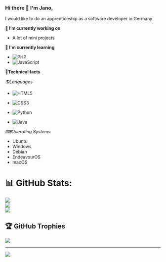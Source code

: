 ### Hi there 👋 I'm Jano, 

I would like to do an apprenticeship as a software developer in Germany

**🔭 I’m currently working on**
  - A lot of mini projects
  
**🌱 I'm currently learning**

- ![PHP](https://img.shields.io/badge/php-%23777BB4.svg?style=for-the-badge&logo=php&logoColor=white)
- ![JavaScript](https://img.shields.io/badge/javascript-%23323330.svg?style=for-the-badge&logo=javascript&logoColor=%23F7DF1E)

**💼Technical facts**

*🌎Languages*
- ![HTML5](https://img.shields.io/badge/html5-%23E34F26.svg?style=for-the-badge&logo=html5&logoColor=white)
- ![CSS3](https://img.shields.io/badge/css3-%231572B6.svg?style=for-the-badge&logo=css3&logoColor=white)
- ![Python](https://img.shields.io/badge/python-3670A0?style=for-the-badge&logo=python&logoColor=ffdd54)

- ![Java](https://img.shields.io/badge/java-%23ED8B00.svg?style=for-the-badge&logo=java&logoColor=white)



*⌨Operating Systems*
- Ubuntu
- Windows
- Debian 
- EndeavourOS
- macOS





# 📊 GitHub Stats:
![](https://github-readme-stats.vercel.app/api?username=JanoDasHuhn&theme=dark&hide_border=false&include_all_commits=false&count_private=false)<br/>
![](https://github-readme-streak-stats.herokuapp.com/?user=JanoDasHuhn&theme=dark&hide_border=false)<br/>
![](https://github-readme-stats.vercel.app/api/top-langs/?username=JanoDasHuhn&theme=dark&hide_border=false&include_all_commits=false&count_private=false&layout=compact)

## 🏆 GitHub Trophies
![](https://github-profile-trophy.vercel.app/?username=JanoDasHuhn&theme=radical&no-frame=false&no-bg=true&margin-w=4)

---                      
[![](https://visitcount.itsvg.in/api?id=JanoDasHuhn&icon=0&color=0)](https://visitcount.itsvg.in)

